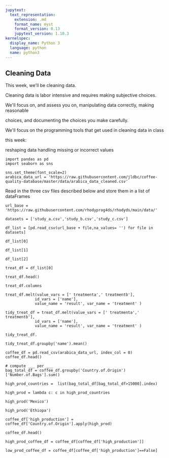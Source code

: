```yaml
---
jupytext:
  text_representation:
    extension: .md
    format_name: myst
    format_version: 0.13
    jupytext_version: 1.10.3
kernelspec:
  display_name: Python 3
  language: python
  name: python3
---
```


## Cleaning Data
This week, we'll be cleaning data.



Cleaning data is labor intensive and requires making subjective choices.  

We'll focus on, and assess you on, manipulating data correctly, making reasonable

choices, and documenting the choices you make carefully.



We'll focus on the programming tools that get used in cleaning data in class

this week:

reshaping data
handling missing or incorrect values

```{code-cell} ipython3
import pandas as pd
import seaborn as sns

sns.set_theme(font_scale=2)
arabica_data_url = 'https://raw.githubusercontent.com/jldbc/coffee-quality-database/master/data/arabica_data_cleaned.csv'
```

Read in the three csv files described below and store them in a list of dataFrames

```{code-cell} ipython3
url_base = 'https://raw.githubusercontent.com/rhodyprog4ds/rhodyds/main/data/'

datasets = ['study_a.csv','study_b.csv','study_c.csv']
```

```{code-cell} ipython3
df_list = [pd.read_csv(url_base + file,na_values= '') for file in datasets]
```

```{code-cell} ipython3
df_list[0]
```

```{code-cell} ipython3
df_list[1]
```

```{code-cell} ipython3
df_list[2]
```

```{code-cell} ipython3
treat_df = df_list[0]
```

```{code-cell} ipython3
treat_df.head()
```

```{code-cell} ipython3
treat_df.columns
```

```{code-cell} ipython3
treat_df.melt(value_vars = [' treatmenta',' treatmentb'],
             id_vars = ['name'],
             value_name = 'result', var_name = 'treatment' )
```

```{code-cell} ipython3
tidy_treat_df = treat_df.melt(value_vars = [' treatmenta',' treatmentb'],
             id_vars = ['name'],
             value_name = 'result', var_name = 'treatment' )
```

```{code-cell} ipython3
tidy_treat_df.
```

```{code-cell} ipython3
tidy_treat_df.groupby('name').mean()
```

```{code-cell} ipython3
coffee_df = pd.read_csv(arabica_data_url, index_col = 0)
coffee_df.head()
```

```{code-cell} ipython3
# compute ___ per ___
bag_total_df = coffee_df.groupby('Country.of.Origin')['Number.of.Bags'].sum()
```

```{code-cell} ipython3
high_prod_countries =  list(bag_total_df[bag_total_df>15000].index)
```

```{code-cell} ipython3
high_prod = lambda c: c in high_prod_countries
```

```{code-cell} ipython3
high_prod('Mexico')
```

```{code-cell} ipython3
high_prod('Ethiopa')
```

```{code-cell} ipython3
coffee_df['high_production'] = coffee_df['Country.of.Origin'].apply(high_prod)
```

```{code-cell} ipython3
coffee_df.head()
```

```{code-cell} ipython3
high_prod_coffee_df = coffee_df[coffee_df['high_production']]
```

```{code-cell} ipython3
low_prod_coffee_df = coffee_df[coffee_df['high_production']==False]
```

```{code-cell} ipython3

```
